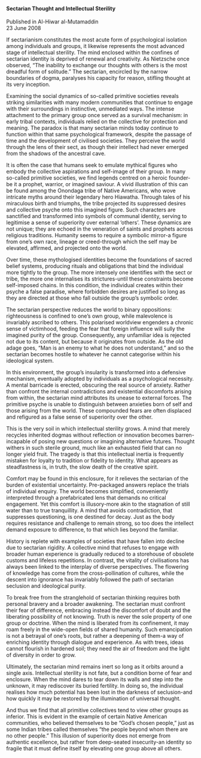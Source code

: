 <h4>Sectarian Thought and Intellectual Sterility</h4>


Published in Al-Hiwar al-Mutamaddin
<br>
23 June 2008


If sectarianism constitutes the most acute form of psychological isolation among individuals and groups, it likewise represents the most advanced stage of intellectual sterility. The mind enclosed within the confines of sectarian identity is deprived of renewal and creativity. As Nietzsche once observed, “The inability to exchange our thoughts with others is the most dreadful form of solitude.” The sectarian, encircled by the narrow boundaries of dogma, paralyses his capacity for reason, stifling thought at its very inception.

Examining the social dynamics of so-called primitive societies reveals striking similarities with many modern communities that continue to engage with their surroundings in instinctive, unmediated ways. The intense attachment to the primary group once served as a survival mechanism: in early tribal contexts, individuals relied on the collective for protection and meaning. The paradox is that many sectarian minds today continue to function within that same psychological framework, despite the passage of time and the development of civilised societies. They perceive the world through the lens of their sect, as though their intellect had never emerged from the shadows of the ancestral cave.

It is often the case that humans seek to emulate mythical figures who embody the collective aspirations and self-image of their group. In many so-called primitive societies, we find legends centred on a heroic founder-be it a prophet, warrior, or imagined saviour. A vivid illustration of this can be found among the Onondaga tribe of Native Americans, who wove intricate myths around their legendary hero Hiawatha. Through tales of his miraculous birth and triumphs, the tribe projected its suppressed desires and collective psyche onto this imagined figure. Such characters are sanctified and transformed into symbols of communal identity, serving to legitimise a sense of superiority over external ‘others’. These dynamics are not unique; they are echoed in the veneration of saints and prophets across religious traditions. Humanity seems to require a symbolic mirror-a figure from one’s own race, lineage or creed-through which the self may be elevated, affirmed, and projected onto the world.

Over time, these mythologised identities become the foundations of sacred belief systems, producing rituals and obligations that bind the individual more tightly to the group. The more intensely one identifies with the sect or tribe, the more one internalises its strictures-until these constraints become self-imposed chains. In this condition, the individual creates within their psyche a false paradise, where forbidden desires are justified so long as they are directed at those who fall outside the group’s symbolic order.

The sectarian perspective reduces the world to binary oppositions: righteousness is confined to one’s own group, while malevolence is invariably ascribed to others. This polarised worldview engenders a chronic sense of victimhood, feeding the fear that foreign influence will sully the imagined purity of the group. Consequently, any unfamiliar idea is rejected not due to its content, but because it originates from outside. As the old adage goes, “Man is an enemy to what he does not understand,” and so the sectarian becomes hostile to whatever he cannot categorise within his ideological system.

In this environment, the group’s insularity is transformed into a defensive mechanism, eventually adopted by individuals as a psychological necessity. A mental barricade is erected, obscuring the real source of anxiety. Rather than confront the internal contradictions and existential discomforts arising from within, the sectarian mind attributes its unease to external forces. The primitive psyche is unable to distinguish between anxieties born of self and those arising from the world. These compounded fears are often displaced and refigured as a false sense of superiority over the other.

This is the very soil in which intellectual sterility grows. A mind that merely recycles inherited dogmas without reflection or innovation becomes barren-incapable of posing new questions or imagining alternative futures. Thought withers in such sterile ground, much like an exhausted field that can no longer yield fruit. The tragedy is that this intellectual inertia is frequently mistaken for loyalty to tradition or fidelity to identity. What appears as steadfastness is, in truth, the slow death of the creative spirit.

Comfort may be found in this enclosure, for it relieves the sectarian of the burden of existential uncertainty. Pre-packaged answers replace the trials of individual enquiry. The world becomes simplified, conveniently interpreted through a prefabricated lens that demands no critical engagement. Yet this comfort is illusory-more akin to the stagnation of still water than to true tranquillity. A mind that avoids contradiction, that suppresses questioning, is one destined for decay. Just as the body requires resistance and challenge to remain strong, so too does the intellect demand exposure to difference, to that which lies beyond the familiar.

History is replete with examples of societies that have fallen into decline due to sectarian rigidity. A collective mind that refuses to engage with broader human experience is gradually reduced to a storehouse of obsolete customs and lifeless repetitions. In contrast, the vitality of civilisations has always been linked to the interplay of diverse perspectives. The flowering of knowledge has come from the cross-pollination of cultures, while the descent into ignorance has invariably followed the path of sectarian seclusion and ideological purity.

To break free from the stranglehold of sectarian thinking requires both personal bravery and a broader awakening. The sectarian must confront their fear of difference, embracing instead the discomfort of doubt and the liberating possibility of not knowing. Truth is never the sole property of one group or doctrine. When the mind is liberated from its confinement, it may roam freely in the wide-open fields of shared humanity. Such emancipation is not a betrayal of one’s roots, but rather a deepening of them-a way of enriching identity through dialogue and experience. As with trees, ideas cannot flourish in hardened soil; they need the air of freedom and the light of diversity in order to grow.

Ultimately, the sectarian mind remains inert so long as it orbits around a single axis. Intellectual sterility is not fate, but a condition borne of fear and enclosure. When the mind dares to tear down its walls and step into the unknown, it may rediscover its buried fertility. In doing so, the individual realises how much potential has been lost in the darkness of seclusion-and how quickly it may be restored by the illumination of universal thought.

And thus we find that all primitive collectives tend to view other groups as inferior. This is evident in the example of certain Native American communities, who believed themselves to be “God’s chosen people,” just as some Indian tribes called themselves “the people beyond whom there are no other people.” This illusion of superiority does not emerge from authentic excellence, but rather from deep-seated insecurity-an identity so fragile that it must define itself by elevating one group above all others.
